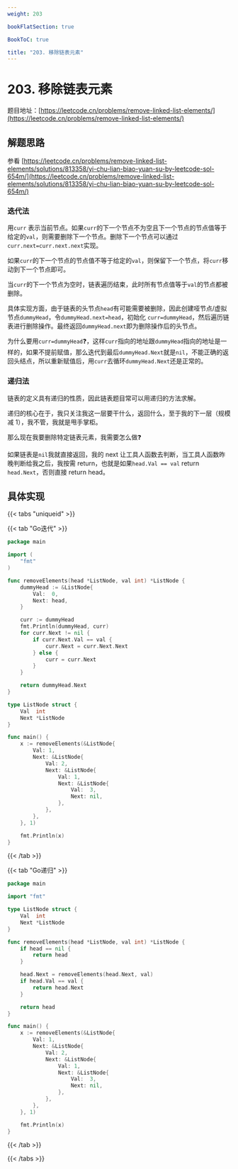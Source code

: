 ```yaml
---
weight: 203

bookFlatSection: true

BookToC: true

title: "203. 移除链表元素"
---
```


# 203. 移除链表元素

题目地址：[https://leetcode.cn/problems/remove-linked-list-elements/](https://leetcode.cn/problems/remove-linked-list-elements/)

## 解题思路

参看 [https://leetcode.cn/problems/remove-linked-list-elements/solutions/813358/yi-chu-lian-biao-yuan-su-by-leetcode-sol-654m/](https://leetcode.cn/problems/remove-linked-list-elements/solutions/813358/yi-chu-lian-biao-yuan-su-by-leetcode-sol-654m/)

### 迭代法

用`curr` 表示当前节点。如果`curr`的下一个节点不为空且下一个节点的节点值等于给定的`val`，则需要删除下一个节点。删除下一个节点可以通过`curr.next=curr.next.next`实现。

如果`curr`的下一个节点的节点值不等于给定的`val`，则保留下一个节点，将`curr`移动到下一个节点即可。

当`curr`的下一个节点为空时，链表遍历结束，此时所有节点值等于`val`的节点都被删除。

具体实现方面，由于链表的头节点`head`有可能需要被删除，因此创建哑节点/虚拟节点`dummyHead`，令`dummyHead.next=head`，初始化 `curr=dummyHead`，然后遍历链表进行删除操作。最终返回`dummyHead.next`即为删除操作后的头节点。

为什么要用`curr=dummyHead`❓，这样`curr`指向的地址跟`dummyHead`指向的地址是一样的，如果不提前赋值，那么迭代到最后`dummyHead.Next`就是`nil`，不能正确的返回头结点，所以重新赋值后，用`curr`去循环`dummyHead.Next`还是正常的。

### 递归法

链表的定义具有递归的性质，因此链表题目常可以用递归的方法求解。

递归的核心在于，我只关注我这一层要干什么，返回什么，至于我的下一层（规模减 1），我不管，我就是甩手掌柜。

那么现在我要删除特定链表元素，我需要怎么做❓

如果链表是`nil`我就直接返回，我的 next 让工具人函数去判断，当工具人函数昨晚判断给我之后，我按需 return，也就是如果`head.Val == val` return `head.Next`，否则直接 return head。

## 具体实现

{{< tabs "uniqueid" >}}

{{< tab "Go迭代" >}}

```go
package main

import (
	"fmt"
)

func removeElements(head *ListNode, val int) *ListNode {
	dummyHead := &ListNode{
		Val:  0,
		Next: head,
	}

	curr := dummyHead
	fmt.Println(dummyHead, curr)
	for curr.Next != nil {
		if curr.Next.Val == val {
			curr.Next = curr.Next.Next
		} else {
			curr = curr.Next
		}
	}

	return dummyHead.Next
}

type ListNode struct {
	Val  int
	Next *ListNode
}

func main() {
	x := removeElements(&ListNode{
		Val: 1,
		Next: &ListNode{
			Val: 2,
			Next: &ListNode{
				Val: 1,
				Next: &ListNode{
					Val:  3,
					Next: nil,
				},
			},
		},
	}, 1)

	fmt.Println(x)
}


```

{{< /tab >}}

{{< tab "Go递归" >}}

````go
package main

import "fmt"

type ListNode struct {
	Val  int
	Next *ListNode
}

func removeElements(head *ListNode, val int) *ListNode {
	if head == nil {
		return head
	}

	head.Next = removeElements(head.Next, val)
	if head.Val == val {
		return head.Next
	}

	return head
}

func main() {
	x := removeElements(&ListNode{
		Val: 1,
		Next: &ListNode{
			Val: 2,
			Next: &ListNode{
				Val: 1,
				Next: &ListNode{
					Val:  3,
					Next: nil,
				},
			},
		},
	}, 1)

	fmt.Println(x)
}

````

{{< /tab >}}

{{< /tabs  >}}



